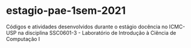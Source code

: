 # estagio-pae-1sem-2021
Códigos e atividades desenvolvidos durante o estágio docência no ICMC-USP na disciplina SSC0601-3 - Laboratório de Introdução à Ciência de Computação I
